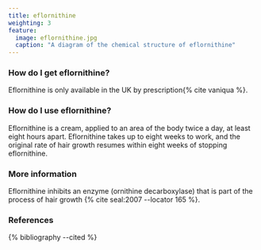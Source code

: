 ```yaml
---
title: eflornithine
weighting: 3
feature:
  image: eflornithine.jpg
  caption: "A diagram of the chemical structure of eflornithine"
---
```


### How do I get eflornithine?

Eflornithine is only available in the UK by prescription{% cite vaniqua %}.

### How do I use eflornithine?

Eflornithine is a cream, applied to an area of the body twice a day, at least eight hours apart. Eflornithine takes up to eight weeks to work, and the original rate of hair growth resumes within eight weeks of stopping eflornithine. 

### More information

Eflornithine inhibits an enzyme (ornithine decarboxylase) that is part of the process of hair growth {% cite seal:2007 --locator 165 %}. 

### References

{% bibliography --cited %}

